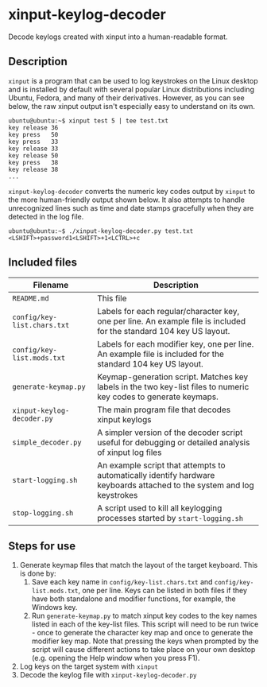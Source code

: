 xinput-keylog-decoder
=====================

Decode keylogs created with xinput into a human-readable format.


Description
-----------

`xinput` is a program that can be used to log keystrokes on the Linux desktop and is installed by default with several popular Linux distributions including Ubuntu, Fedora, and many of their derivatives. However, as you can see below, the raw xinput output isn't especially easy to understand on its own.

```
ubuntu@ubuntu:~$ xinput test 5 | tee test.txt
key release 36 
key press   50 
key press   33 
key release 33 
key release 50 
key press   38 
key release 38 
...

```

`xinput-keylog-decoder` converts the numeric key codes output by `xinput` to the more human-friendly output shown below. It also attempts to handle unrecognized lines such as time and date stamps gracefully when they are detected in the log file.

```
ubuntu@ubuntu:~$ ./xinput-keylog-decoder.py test.txt 
<LSHIFT>+password1<LSHIFT>+1<LCTRL>+c
```


Included files
--------------

| Filename | Description |
|----------|-------------|
| `README.md` | This file
| `config/key-list.chars.txt` | Labels for each regular/character key, one per line. An example file is included for the standard 104 key US layout.
| `config/key-list.mods.txt` | Labels for each modifier key, one per line. An example file is included for the standard 104 key US layout.
| `generate-keymap.py` | Keymap-generation script. Matches key labels in the two key-list files to numeric key codes to generate keymaps.
| `xinput-keylog-decoder.py` | The main program file that decodes xinput keylogs
| `simple_decoder.py` | A simpler version of the decoder script useful for debugging or detailed analysis of xinput log files
| `start-logging.sh` | An example script that attempts to automatically identify hardware keyboards attached to the system and log keystrokes
| `stop-logging.sh` | A script used to kill all keylogging processes started by `start-logging.sh`


Steps for use
-------------

1. Generate keymap files that match the layout of the target keyboard. This is done by:
    1. Save each key name in `config/key-list.chars.txt` and `config/key-list.mods.txt`, one per line. Keys can be listed in both files if they have both standalone and modifier functions, for example, the Windows key.
    2. Run `generate-keymap.py` to match xinput key codes to the key names listed in each of the key-list files. This script will need to be run twice - once to generate the character key map and once to generate the modifier key map. Note that pressing the keys when prompted by the script will cause different actions to take place on your own desktop (e.g. opening the Help window when you press F1).
2. Log keys on the target system with `xinput`
3. Decode the keylog file with `xinput-keylog-decoder.py`
